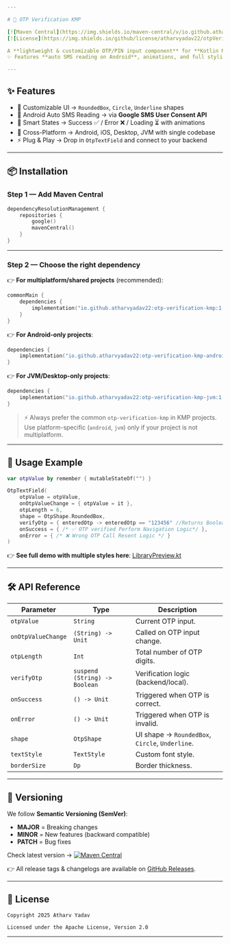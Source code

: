 ```yaml
---

# 🔑 OTP Verification KMP

[![Maven Central](https://img.shields.io/maven-central/v/io.github.atharvyadav22/otp-verification-kmp.svg?label=Maven%20Central)](https://central.sonatype.com/artifact/io.github.atharvyadav22/otp-verification-kmp)
[![License](https://img.shields.io/github/license/atharvyadav22/otpVerificationKmp)](LICENSE)

A **lightweight & customizable OTP/PIN input component** for **Kotlin Multiplatform (Android, iOS, Desktop, JVM)** built with Jetpack Compose.
✨ Features **auto SMS reading on Android**, animations, and full styling control.

---
```


## ✨ Features

* 🎨 Customizable UI → `RoundedBox`, `Circle`, `Underline` shapes
* 🤖 Android Auto SMS Reading → via **Google SMS User Consent API**
* 🔄 Smart States → Success ✅ / Error ❌ / Loading ⏳ with animations
* 📱 Cross-Platform → Android, iOS, Desktop, JVM with single codebase
* ⚡ Plug & Play → Drop in `OtpTextField` and connect to your backend

---

## 📦 Installation

### Step 1 — Add Maven Central

```kotlin
dependencyResolutionManagement {
    repositories {
        google()
        mavenCentral()
    }
}
```

---

### Step 2 — Choose the right dependency

👉 **For multiplatform/shared projects** (recommended):

```kotlin
commonMain {
    dependencies {
        implementation("io.github.atharvyadav22:otp-verification-kmp:1.0.0")
    }
}
```

👉 **For Android-only projects**:

```kotlin
dependencies {
    implementation("io.github.atharvyadav22:otp-verification-kmp-android:1.0.0")
}
```

👉 **For JVM/Desktop-only projects**:

```kotlin
dependencies {
    implementation("io.github.atharvyadav22:otp-verification-kmp-jvm:1.0.0")
}
```

> ⚡ Always prefer the common `otp-verification-kmp` in KMP projects.
> Use platform-specific (`android`, `jvm`) only if your project is not multiplatform.

---


## 🚀 Usage Example

```kotlin
var otpValue by remember { mutableStateOf("") }

OtpTextField(
    otpValue = otpValue,
    onOtpValueChange = { otpValue = it },
    otpLength = 6,
    shape = OtpShape.RoundedBox,
    verifyOtp = { enteredOtp -> enteredOtp == "123456" //Returns Boolean to verify},
    onSuccess = { /* ✅ OTP verified Perform Navigation Logic*/ },
    onError = { /* ❌ Wrong OTP Call Resent Logic */ }
)
````

👉 **See full demo with multiple styles here**:
[LibraryPreview.kt](https://github.com/atharvyadav22/otpVerificationKmp/blob/main/sampleapplication/src/main/java/com/aystudio/sampleapplication/ui/LibraryPreview.kt)


---

## 🛠️ API Reference

| Parameter          | Type                          | Description                                     |
| ------------------ | ----------------------------- | ----------------------------------------------- |
| `otpValue`         | `String`                      | Current OTP input.                              |
| `onOtpValueChange` | `(String) -> Unit`            | Called on OTP input change.                     |
| `otpLength`        | `Int`                         | Total number of OTP digits.                     |
| `verifyOtp`        | `suspend (String) -> Boolean` | Verification logic (backend/local).             |
| `onSuccess`        | `() -> Unit`                  | Triggered when OTP is correct.                  |
| `onError`          | `() -> Unit`                  | Triggered when OTP is invalid.                  |
| `shape`            | `OtpShape`                    | UI shape → `RoundedBox`, `Circle`, `Underline`. |
| `textStyle`        | `TextStyle`                   | Custom font style.                              |
| `borderSize`       | `Dp`                          | Border thickness.                               |

---

## 📌 Versioning

We follow **Semantic Versioning (SemVer)**:

* **MAJOR** = Breaking changes
* **MINOR** = New features (backward compatible)
* **PATCH** = Bug fixes

Check latest version → [![Maven Central](https://img.shields.io/maven-central/v/io.github.atharvyadav22/otp-verification-kmp.svg)](https://central.sonatype.com/artifact/io.github.atharvyadav22/otp-verification-kmp)

👉 All release tags & changelogs are available on [GitHub Releases](https://github.com/atharvyadav22/otpVerificationKmp/releases).

---

## 📜 License

```text
Copyright 2025 Atharv Yadav

Licensed under the Apache License, Version 2.0
```

---

